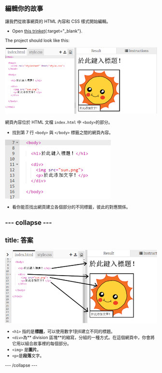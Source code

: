 ## 編輯你的故事

讓我們從故事網頁的 HTML 內容和 CSS 樣式開始編輯。

+ Open [this trinket](http://jumpto.cc/web-story){:target="_blank"}.

The project should look like this:

![截圖](images/story-starter.png)

網頁內容位於 HTML 文檔 `index.html` 中 `<body>`的部分。

+ 找到第 7 行 `<body>` 與 `</body>` 標籤之間的網頁內容。

![截圖](images/story-html.png)

+ 看你能否找出網頁建立各個部分的不同標籤，彼此的對應關係。

## \--- collapse \---

## title: 答案

![截圖](images/story-elements.png)

+ `<h1>` 指的是**標題**，可以使用數字1到6建立不同的標題。
+ `<div>`為** division 區塊**的縮寫，分組的一種方式。在這個網頁中，你會將它用以組合故事裡的每個部分。
+ `<img>` 是**圖片**。
+ `<p>`是**段落**文字。

\--- /collapse \---